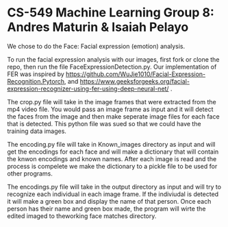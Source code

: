 # CS-549 Machine Learning Group 8: Andres Maturin & Isaiah Pelayo
We chose to do the Face: Facial expression (emotion) analysis.

To run the facial expression analysis with our images, first fork or clone the repo, then run the file FaceExpressionDetection.py.
Our implementation of FER was inspired by https://github.com/WuJie1010/Facial-Expression-Recognition.Pytorch, and https://www.geeksforgeeks.org/facial-expression-recognizer-using-fer-using-deep-neural-net/ .

The crop.py file will take in the image frames that were extracted from the mp4 video file. You would pass an image frame as input and it will detect the faces from the image and then make seperate image files for each face that is detected. This python file was sued so that we could have the training data images.

The encoding.py file will take in Known_images directory as input and will get the encodings for each face and will make a dictionary that will contain the knwon encodings and known names. After each image is read and the process is compelete we make the dictionary to a pickle file to be used for other programs.

The encodings.py file will take in the output directory as input and will try to recognize each individual in each image frame. If the indiviudal is detected it will make a green box and display the name of that person. Once each person has their name and green box made, the program will wirte the edited imaged to theworking face matches directory.
